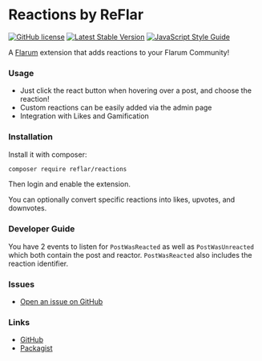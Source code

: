 # Reactions by ReFlar

[![GitHub license](https://img.shields.io/badge/license-MIT-blue.svg)](https://github.com/ReFlar/reactions/blob/master/LICENSE) [![Latest Stable Version](https://img.shields.io/packagist/v/reflar/reactions.svg)](https://github.com/ReFlar/reactions) [![JavaScript Style Guide](https://img.shields.io/badge/code_style-standard-brightgreen.svg)](https://standardjs.com)

A [Flarum](http://flarum.org) extension that adds reactions to your Flarum Community!

### Usage

- Just click the react button when hovering over a post, and choose the reaction!
- Custom reactions can be easily added via the admin page
- Integration with Likes and Gamification

### Installation

Install it with composer:

```bash
composer require reflar/reactions
```

Then login and enable the extension.

You can optionally convert specific reactions into likes, upvotes, and downvotes.

### Developer Guide

You have 2 events to listen for `PostWasReacted` as well as `PostWasUnreacted` which both contain the post and reactor. `PostWasReacted` also includes the reaction identifier.

### Issues

- [Open an issue on GitHub](https://github.com/ReFlar/reactions/issues)

### Links

- [GitHub](https://github.com/ReFlar/reactions)
- [Packagist](https://packagist.org/packages/ReFlar/reactions)
